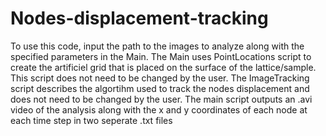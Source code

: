 # Nodes-displacement-tracking

To use this code, input the path to the images to analyze along with the specified parameters in the Main.
The Main uses PointLocations script to create the artificiel grid that is placed on the surface of the lattice/sample. This script does not need to be changed by the user.
The ImageTracking script describes the algortihm used to track the nodes displacement and does not need to be changed by the user.
The main script outputs an .avi video of the analysis along with the x and y coordinates of each node at each time step in two seperate .txt files
